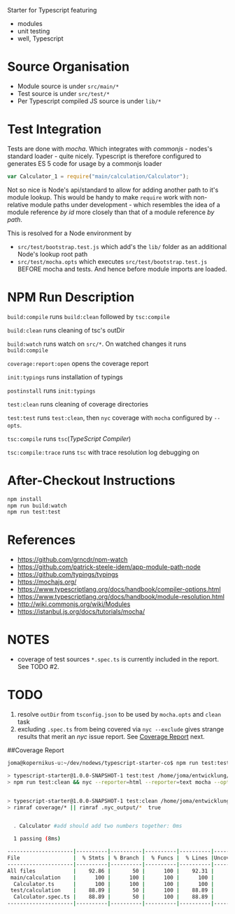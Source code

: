 Starter for Typescript featuring
- modules
- unit testing
- well, Typescript

# Source Organisation
- Module source is under `src/main/*`
- Test source is under `src/test/*`
- Per Typescript compiled JS source is under `lib/*`

# Test Integration
Tests are done with *mocha*. Which integrates with *commonjs* \- nodes's standard loader \- quite nicely. Typescript is
 therefore configured to generates ES 5 code for usage by a commonjs loader
```js
var Calculator_1 = require("main/calculation/Calculator");
```
Not so nice is Node's api/standard to allow for adding another path to it's module lookup. This would be handy to make `require` work with non-relative module paths under development - which resembles the idea of a module reference *by id* more closely than that of a module reference *by path*.

This is resolved for a Node environment by
- `src/test/bootstrap.test.js` which add's the `lib/` folder as an additional Node's lookup root path
- `src/test/mocha.opts` which executes `src/test/bootstrap.test.js` BEFORE mocha and tests. And hence before module imports are loaded.

# NPM Run Description
`build:compile` runs `build:clean` followed by `tsc:compile`

`build:clean` runs cleaning of tsc's outDir

`build:watch` runs watch on `src/*`. On watched changes it runs `build:compile`

`coverage:report:open` opens the coverage report

`init:typings` runs installation of typings

`postinstall` runs `init:typings`

`test:clean` runs cleaning of coverage directories

`test:test` runs `test:clean`, then `nyc` coverage with `mocha` configured by `--opts`.

`tsc:compile` runs `tsc`(*TypeScript Compiler*)

`tsc:compile:trace` runs `tsc` with trace resolution log debugging on


# After-Checkout Instructions
```bash
npm install
npm run build:watch
npm run test:test
```
# References
- https://github.com/grncdr/npm-watch
- https://github.com/patrick-steele-idem/app-module-path-node
- https://github.com/typings/typings
- https://mochajs.org/
- https://www.typescriptlang.org/docs/handbook/compiler-options.html
- https://www.typescriptlang.org/docs/handbook/module-resolution.html
- http://wiki.commonjs.org/wiki/Modules
- https://istanbul.js.org/docs/tutorials/mocha/

# NOTES
- coverage of test sources `*.spec.ts` is currently included in the report. See TODO #2.

# TODO
1. resolve `outDir` from `tsconfig.json` to be used by `mocha.opts` and `clean` task
2. excluding `.spec.ts` from being covered via `nyc --exclude` gives strange results that merit an *nyc* issue report. See [Coverage Report](#coverage-report) next.

##Coverage Report
```bash
joma@kopernikus-u:~/dev/nodews/typescript-starter-co$ npm run test:test

> typescript-starter@1.0.0-SNAPSHOT-1 test:test /home/joma/entwicklung/nodews/typescript-starter-co
> npm run test:clean && nyc --reporter=html --reporter=text mocha --opts src/test/mocha.opts


> typescript-starter@1.0.0-SNAPSHOT-1 test:clean /home/joma/entwicklung/nodews/typescript-starter-co
> rimraf coverage/* || rimraf .nyc_output/*  true


  ․ Calculator #add should add two numbers together: 0ms

  1 passing (8ms)

---------------------|----------|----------|----------|----------|----------------|
File                 |  % Stmts | % Branch |  % Funcs |  % Lines |Uncovered Lines |
---------------------|----------|----------|----------|----------|----------------|
All files            |    92.86 |       50 |      100 |    92.31 |                |
 main/calculation    |      100 |      100 |      100 |      100 |                |
  Calculator.ts      |      100 |      100 |      100 |      100 |                |
 test/calculation    |    88.89 |       50 |      100 |    88.89 |                |
  Calculator.spec.ts |    88.89 |       50 |      100 |    88.89 |             14 |
---------------------|----------|----------|----------|----------|----------------|
```
